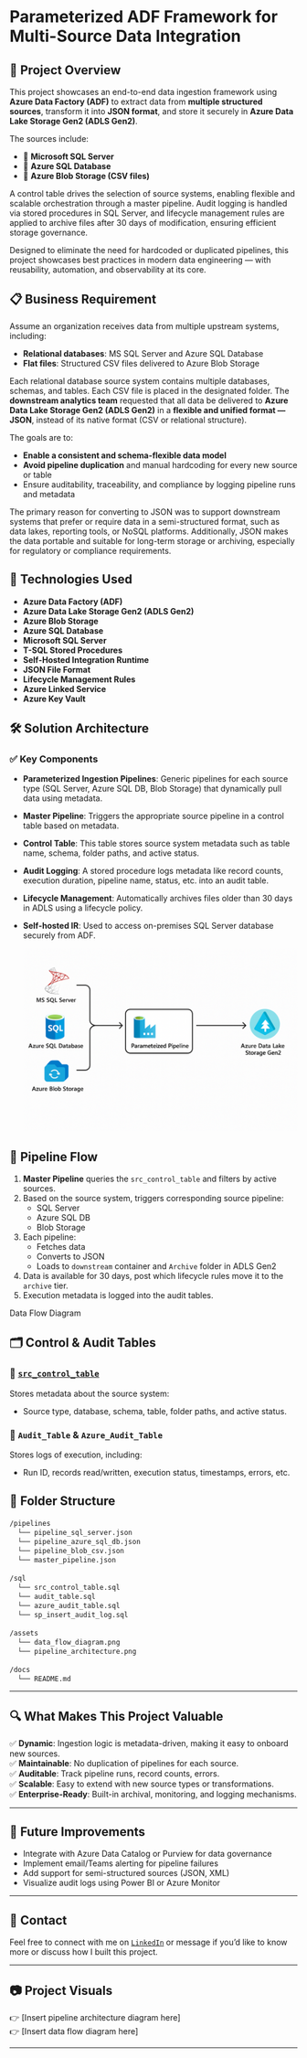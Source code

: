 # Parameterized ADF Framework for Multi-Source Data Integration

## 📌 Project Overview

This project showcases an end-to-end data ingestion framework using **Azure Data Factory (ADF)** to extract data from **multiple structured sources**, transform it into **JSON format**, and store it securely in **Azure Data Lake Storage Gen2 (ADLS Gen2)**. 

The sources include:

- 💾 **Microsoft SQL Server**
- 🧮 **Azure SQL Database**
- 📁 **Azure Blob Storage (CSV files)**

A control table drives the selection of source systems, enabling flexible and scalable orchestration through a master pipeline. Audit logging is handled via stored procedures in SQL Server, and lifecycle management rules are applied to archive files after 30 days of modification, ensuring efficient storage governance.

Designed to eliminate the need for hardcoded or duplicated pipelines, this project showcases best practices in modern data engineering — with reusability, automation, and observability at its core.

## 📋 Business Requirement

Assume an organization receives data from multiple upstream systems, including:

- **Relational databases**: MS SQL Server and Azure SQL Database  
- **Flat files**: Structured CSV files delivered to Azure Blob Storage

Each relational database source system contains multiple databases, schemas, and tables. Each CSV file is placed in the designated folder. The **downstream analytics team** requested that all data be delivered to **Azure Data Lake Storage Gen2 (ADLS Gen2)** in a **flexible and unified format — JSON**, instead of its native format (CSV or relational structure).  

The goals are to:

- **Enable a consistent and schema-flexible data model**   
- **Avoid pipeline duplication** and manual hardcoding for every new source or table  
- Ensure auditability, traceability, and compliance by logging pipeline runs and metadata

The primary reason for converting to JSON was to support downstream systems that prefer or require data in a semi-structured format, such as data lakes, reporting tools, or NoSQL platforms. Additionally, JSON makes the data portable and suitable for long-term storage or archiving, especially for regulatory or compliance requirements.

## 🧾 Technologies Used

- **Azure Data Factory (ADF)**
- **Azure Data Lake Storage Gen2 (ADLS Gen2)**
- **Azure Blob Storage**
- **Azure SQL Database**
- **Microsoft SQL Server**
- **T-SQL Stored Procedures**
- **Self-Hosted Integration Runtime**
- **JSON File Format**
- **Lifecycle Management Rules**
- **Azure Linked Service**
- **Azure Key Vault**

## 🛠️ Solution Architecture

### ✅ Key Components
- **Parameterized Ingestion Pipelines**: Generic pipelines for each source type (SQL Server, Azure SQL DB, Blob Storage) that dynamically pull data using metadata.
- **Master Pipeline**: Triggers the appropriate source pipeline in a control table based on metadata.
- **Control Table**: This table stores source system metadata such as table name, schema, folder paths, and active status.
- **Audit Logging**: A stored procedure logs metadata like record counts, execution duration, pipeline name, status, etc. into an audit table.
- **Lifecycle Management**: Automatically archives files older than 30 days in ADLS using a lifecycle policy.
- **Self-hosted IR**: Used to access on-premises SQL Server database securely from ADF.

  ![Data Flow](Images/Data_Flow.png)

## 🔄 Pipeline Flow

1. **Master Pipeline** queries the `src_control_table` and filters by active sources.
2. Based on the source system, triggers corresponding source pipeline:
   - SQL Server
   - Azure SQL DB
   - Blob Storage
3. Each pipeline:
   - Fetches data
   - Converts to JSON
   - Loads to `downstream` container and `Archive` folder in ADLS Gen2
4. Data is available for 30 days, post which lifecycle rules move it to the `archive` tier.
5. Execution metadata is logged into the audit tables.

Data Flow Diagram

## 🗂️ Control & Audit Tables

### 🔧 [`src_control_table`](Images/Data_Flow.png)
Stores metadata about the source system:
- Source type, database, schema, table, folder paths, and active status.

### 🧾 `Audit_Table` & `Azure_Audit_Table`
Stores logs of execution, including:
- Run ID, records read/written, execution status, timestamps, errors, etc.


## 📂 Folder Structure

```
/pipelines
  └── pipeline_sql_server.json
  └── pipeline_azure_sql_db.json
  └── pipeline_blob_csv.json
  └── master_pipeline.json

/sql
  └── src_control_table.sql
  └── audit_table.sql
  └── azure_audit_table.sql
  └── sp_insert_audit_log.sql

/assets
  └── data_flow_diagram.png
  └── pipeline_architecture.png

/docs
  └── README.md
```



---

## 🔍 What Makes This Project Valuable

✅ **Dynamic**: Ingestion logic is metadata-driven, making it easy to onboard new sources.  
✅ **Maintainable**: No duplication of pipelines for each source.  
✅ **Auditable**: Track pipeline runs, record counts, errors.  
✅ **Scalable**: Easy to extend with new source types or transformations.  
✅ **Enterprise-Ready**: Built-in archival, monitoring, and logging mechanisms.

---

## 📌 Future Improvements

- Integrate with Azure Data Catalog or Purview for data governance
- Implement email/Teams alerting for pipeline failures
- Add support for semi-structured sources (JSON, XML)
- Visualize audit logs using Power BI or Azure Monitor

---

## 📣 Contact

Feel free to connect with me on [`LinkedIn`](https://www.linkedin.com/) or message if you’d like to know more or discuss how I built this project.

---

## 📷 Project Visuals

👉 [Insert pipeline architecture diagram here]  
👉 [Insert data flow diagram here]

---
